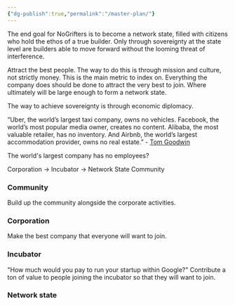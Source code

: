```yaml
---
{"dg-publish":true,"permalink":"/master-plan/"}
---
```


The end goal for NoGrifters is to become a network state, filled with citizens who hold the ethos of a true builder. Only through sovereignty at the state level are builders able to move forward without the looming threat of interference.

Attract the best people. The way to do this is through mission and culture, not strictly money. This is the main metric to index on. Everything the company does should be done to attract the very best to join. Where ultimately will be large enough to form a network state.

The way to achieve sovereignty is through economic diplomacy.

“Uber, the world’s largest taxi company, owns no vehicles. Facebook, the world’s most popular media owner, creates no content. Alibaba, the most valuable retailer, has no inventory. And Airbnb, the world’s largest accommodation provider, owns no real estate.” - [Tom Goodwin](https://techcrunch.com/2015/03/03/in-the-age-of-disintermediation-the-battle-is-all-for-the-customer-interface/)

The world's largest company has no employees?

Corporation → Incubator → Network State
Community

### Community
Build up the community alongside the corporate activities.

### Corporation
Make the best company that everyone will want to join.

### Incubator
"How much would you pay to run your startup within Google?"
Contribute a ton of value to people joining the incubator so that they will want to join.

### Network state
